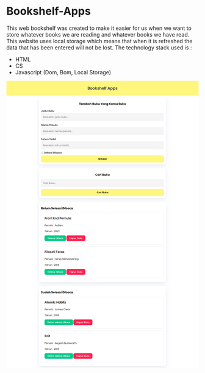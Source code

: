 # Bookshelf-Apps
This web bookshelf was created to make it easier for us when we want to store whatever books we are reading and whatever books we have read. This website uses local storage which means that when it is refreshed the data that has been entered will not be lost.
The technology stack used is :
- HTML
- CS
- Javascript (Dom, Bom, Local Storage)
  
![Screen Shot](https://github.com/aditiaprabowo3/Bookshelf-Apps/blob/main/image/img.png)
